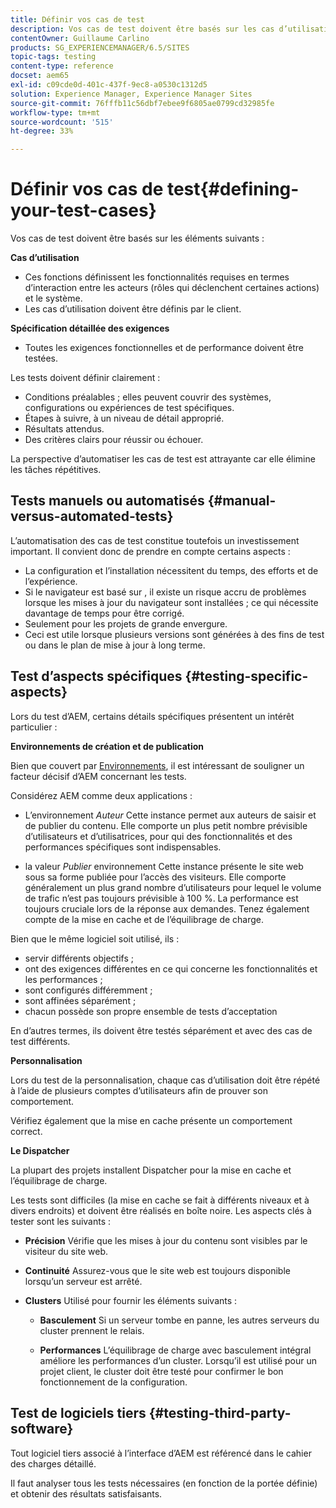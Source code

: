 ```yaml
---
title: Définir vos cas de test
description: Vos cas de test doivent être basés sur les cas d’utilisation et la spécification des exigences détaillées.
contentOwner: Guillaume Carlino
products: SG_EXPERIENCEMANAGER/6.5/SITES
topic-tags: testing
content-type: reference
docset: aem65
exl-id: c09cde0d-401c-437f-9ec8-a0530c1312d5
solution: Experience Manager, Experience Manager Sites
source-git-commit: 76fffb11c56dbf7ebee9f6805ae0799cd32985fe
workflow-type: tm+mt
source-wordcount: '515'
ht-degree: 33%

---
```


# Définir vos cas de test{#defining-your-test-cases}

Vos cas de test doivent être basés sur les éléments suivants :

**Cas d’utilisation**

* Ces fonctions définissent les fonctionnalités requises en termes d’interaction entre les acteurs (rôles qui déclenchent certaines actions) et le système.
* Les cas d’utilisation doivent être définis par le client.

**Spécification détaillée des exigences**

* Toutes les exigences fonctionnelles et de performance doivent être testées.

Les tests doivent définir clairement :

* Conditions préalables ; elles peuvent couvrir des systèmes, configurations ou expériences de test spécifiques.
* Étapes à suivre, à un niveau de détail approprié.
* Résultats attendus.
* Des critères clairs pour réussir ou échouer.

La perspective d’automatiser les cas de test est attrayante car elle élimine les tâches répétitives.

## Tests manuels ou automatisés {#manual-versus-automated-tests}

L’automatisation des cas de test constitue toutefois un investissement important. Il convient donc de prendre en compte certains aspects :

* La configuration et l’installation nécessitent du temps, des efforts et de l’expérience.
* Si le navigateur est basé sur , il existe un risque accru de problèmes lorsque les mises à jour du navigateur sont installées ; ce qui nécessite davantage de temps pour être corrigé.
* Seulement pour les projets de grande envergure.
* Ceci est utile lorsque plusieurs versions sont générées à des fins de test ou dans le plan de mise à jour à long terme.

## Test d’aspects spécifiques {#testing-specific-aspects}

Lors du test d’AEM, certains détails spécifiques présentent un intérêt particulier :

**Environnements de création et de publication**

Bien que couvert par [Environnements](/help/sites-developing/the-basics.md#environments), il est intéressant de souligner un facteur décisif d’AEM concernant les tests.

Considérez AEM comme deux applications :

* L’environnement *Auteur*
Cette instance permet aux auteurs de saisir et de publier du contenu.
Elle comporte un plus petit nombre prévisible d’utilisateurs et d’utilisatrices, pour qui des fonctionnalités et des performances spécifiques sont indispensables.

* la valeur *Publier* environnement Cette instance présente le site web sous sa forme publiée pour l’accès des visiteurs.
Elle comporte généralement un plus grand nombre d’utilisateurs pour lequel le volume de trafic n’est pas toujours prévisible à 100 %. La performance est toujours cruciale lors de la réponse aux demandes. Tenez également compte de la mise en cache et de l’équilibrage de charge.

Bien que le même logiciel soit utilisé, ils :

* servir différents objectifs ;
* ont des exigences différentes en ce qui concerne les fonctionnalités et les performances ;
* sont configurés différemment ;
* sont affinées séparément ;
* chacun possède son propre ensemble de tests d’acceptation

En d’autres termes, ils doivent être testés séparément et avec des cas de test différents.

**Personnalisation**

Lors du test de la personnalisation, chaque cas d’utilisation doit être répété à l’aide de plusieurs comptes d’utilisateurs afin de prouver son comportement.

Vérifiez également que la mise en cache présente un comportement correct.

**Le Dispatcher**

La plupart des projets installent Dispatcher pour la mise en cache et l’équilibrage de charge.

Les tests sont difficiles (la mise en cache se fait à différents niveaux et à divers endroits) et doivent être réalisés en boîte noire. Les aspects clés à tester sont les suivants :

* **Précision**
Vérifie que les mises à jour du contenu sont visibles par le visiteur du site web.

* **Continuité**
Assurez-vous que le site web est toujours disponible lorsqu’un serveur est arrêté.

* **Clusters**
Utilisé pour fournir les éléments suivants :

   * **Basculement**
Si un serveur tombe en panne, les autres serveurs du cluster prennent le relais.

   * **Performances**
L’équilibrage de charge avec basculement intégral améliore les performances d’un cluster.
Lorsqu’il est utilisé pour un projet client, le cluster doit être testé pour confirmer le bon fonctionnement de la configuration.

## Test de logiciels tiers {#testing-third-party-software}

Tout logiciel tiers associé à l’interface d’AEM est référencé dans le cahier des charges détaillé.

Il faut analyser tous les tests nécessaires (en fonction de la portée définie) et obtenir des résultats satisfaisants.
